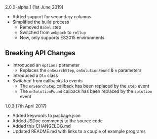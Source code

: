2.0.0-alpha.1 (1st June 2019)

* Added support for secondary columns
* Simplified the build process
  * Removed `Babel` step
  * Switched from `webpack` to `rollup`
  * Now, only supports ES2015 environments

## Breaking API Changes

* Introduced an `options` parameter
  * Replaces the `onSearchStep`, `onSolutionFound` & `n` parameters
* Introduced a `Dlx` class
* Switched from callbacks to events
  * The `onSearchStep` callback has been replaced by the `step` event
  * The `onSolutionFound` callback has been replaced by the `solution` event

1.0.3 (7th April 2017)

* Added keywords to package.json
* Added JSDoc comments to the source code
* Added this CHANGELOG.md
* Updated README.md with links to a couple of example programs
